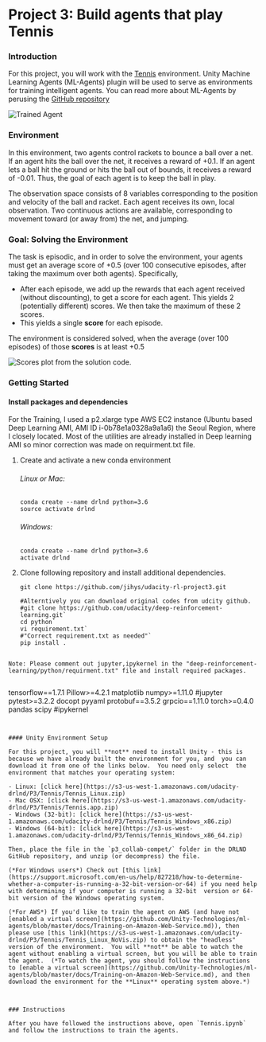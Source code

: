 [//]: # "Image References"

[image1]: https://classroom.udacity.com/nanodegrees/nd893/parts/ec710e48-f1c5-4f1c-82de-39955d168eaa/modules/89b85bd0-0add-4548-bce9-3747eb099e60/lessons/3cf5c0c4-e837-4fe6-8071-489dcdb3ab3e/concepts/da65c741-cdeb-4f34-bb56-d8977385596e "Trained Agent"



# Project 3: Build agents that play Tennis 

### Introduction

For this project, you will work with the [Tennis](https://github.com/Unity-Technologies/ml-agents/blob/master/docs/Learning-Environment-Examples.md#tennis) environment.  Unity Machine Learning Agents (ML-Agents) plugin will be used to serve as environments for training intelligent agents. You can read more about ML-Agents by perusing the [GitHub repository](https://github.com/Unity-Technologies/ml-agents)

![Trained Agent][image1]



### Environment 

In this environment, two agents control rackets to bounce a ball over a  net. If an agent hits the ball over the net, it receives a reward of  +0.1.  If an agent lets a ball hit the ground or hits the ball out of  bounds, it receives a reward of -0.01.  Thus, the goal of each agent is  to keep the ball in play.

The observation space consists of 8 variables corresponding to the  position and velocity of the ball and racket. Each agent receives its  own, local observation.  Two continuous actions are available,  corresponding to movement toward (or away from) the net, and jumping. 



### Goal: Solving the Environment

The task is episodic, and in order to solve the environment, your  agents must get an average score of +0.5 (over 100 consecutive episodes, after taking the maximum over both agents). Specifically,

- After each episode, we add up the rewards that each agent received  (without discounting), to get a score for each agent. This yields 2  (potentially different) scores. We then take the maximum of these 2  scores.
- This yields a single **score** for each episode.

The environment is considered solved, when the average (over 100 episodes) of those **scores** is at least +0.5



![Scores plot from the solution code.](https://video.udacity-data.com/topher/2018/August/5b75ef77_screen-shot-2018-08-16-at-4.37.07-pm/screen-shot-2018-08-16-at-4.37.07-pm.png)



### Getting Started

#### Install packages and dependencies

For the Training, I used a p2.xlarge type AWS EC2 instance (Ubuntu based Deep Learning AMI, AMI ID i-0b78e1a0328a9a1a6) the Seoul Region, where I closely located.  Most of the utilities are already installed  in Deep learning AMI so minor correction was made on requirment.txt file. 



1. Create and activate a new conda environment 

   ###### Linux or Mac:		

   ```
   conda create --name drlnd python=3.6
   source activate drlnd
   ```

   ###### Windows:

   ```
   conda create --name drlnd python=3.6
   activate drlnd
   ```

   

3. Clone following repository and install additional dependencies.

   ```
   git clone https://github.com/jihys/udacity-rl-project3.git
   
   #Alterntively you can download original codes from udcity github. 
   #git clone https://github.com/udacity/deep-reinforcement-learning.git`
   cd python`
   vi requirement.txt` 
   #"Correct requirement.txt as needed"`
   pip install .
```
   
Note: Please comment out jupyter,ipykernel in the "deep-reinforcement-learning/python/requirment.txt" file and install required packages. 
   
   ```
   tensorflow==1.7.1
   Pillow>=4.2.1
   matplotlib
   numpy>=1.11.0
   #jupyter
   pytest>=3.2.2
   docopt
   pyyaml
   protobuf==3.5.2
   grpcio==1.11.0
   torch>=0.4.0
   pandas
   scipy
   #ipykernel
   ```


#### Unity Environment Setup 

For this project, you will **not** need to install Unity - this is because we have already built the environment for you, and  you can download it from one of the links below.  You need only select  the environment that matches your operating system:

- Linux: [click here](https://s3-us-west-1.amazonaws.com/udacity-drlnd/P3/Tennis/Tennis_Linux.zip)
- Mac OSX: [click here](https://s3-us-west-1.amazonaws.com/udacity-drlnd/P3/Tennis/Tennis.app.zip)
- Windows (32-bit): [click here](https://s3-us-west-1.amazonaws.com/udacity-drlnd/P3/Tennis/Tennis_Windows_x86.zip)
- Windows (64-bit): [click here](https://s3-us-west-1.amazonaws.com/udacity-drlnd/P3/Tennis/Tennis_Windows_x86_64.zip)

Then, place the file in the `p3_collab-compet/` folder in the DRLND GitHub repository, and unzip (or decompress) the file.

(*For Windows users*) Check out [this link](https://support.microsoft.com/en-us/help/827218/how-to-determine-whether-a-computer-is-running-a-32-bit-version-or-64) if you need help with determining if your computer is running a 32-bit  version or 64-bit version of the Windows operating system.

(*For AWS*) If you'd like to train the agent on AWS (and have not [enabled a virtual screen](https://github.com/Unity-Technologies/ml-agents/blob/master/docs/Training-on-Amazon-Web-Service.md)), then please use [this link](https://s3-us-west-1.amazonaws.com/udacity-drlnd/P3/Tennis/Tennis_Linux_NoVis.zip) to obtain the "headless" version of the environment.  You will **not** be able to watch the agent without enabling a virtual screen, but you will be able to train the agent.  (*To watch the agent, you should follow the instructions to [enable a virtual screen](https://github.com/Unity-Technologies/ml-agents/blob/master/docs/Training-on-Amazon-Web-Service.md), and then download the environment for the **Linux** operating system above.*)

 

### Instructions

After you have followed the instructions above, open `Tennis.ipynb` and follow the instructions to train the agents.

 


